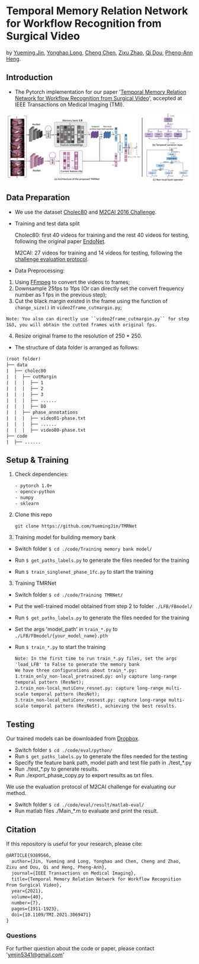 # Temporal Memory Relation Network for Workflow Recognition from Surgical Video
by [Yueming Jin](https://yuemingjin.github.io/), [Yonghao Long](https://scholar.google.com/citations?user=HIjQdFQAAAAJ&hl=zh-CN), [Cheng Chen](https://scholar.google.com.hk/citations?user=bRe3FlcAAAAJ&hl=en), [Zixu Zhao](https://scholar.google.com.hk/citations?user=GSQY0CEAAAAJ&hl=zh-CN), [Qi Dou](http://www.cse.cuhk.edu.hk/~qdou/), [Pheng-Ann Heng](http://www.cse.cuhk.edu.hk/~pheng/). 

## Introduction
* The Pytorch implementation for our paper '[Temporal Memory Relation Network for Workflow Recognition from Surgical Video](https://arxiv.org/abs/2103.16327)', accepted at IEEE Transactions on Medical Imaging (TMI).

<p align="center">
  <img src="figure/overview_archi2.png"  width="800"/>
</p>

## Data Preparation
* We use the dataset [Cholec80](http://camma.u-strasbg.fr/datasets) and [M2CAI 2016 Challenge](http://camma.u-strasbg.fr/m2cai2016/index.php/program-challenge/).

* Training and test data split

   Cholec80: first 40 videos for training and the rest 40 videos for testing, following the original paper [EndoNet](https://arxiv.org/abs/1602.03012).

   M2CAI: 27 videos for training and 14 videos for testing, following the [challenge evaluation protocol](http://camma.u-strasbg.fr/m2cai2016/index.php/program-challenge/).

* Data Preprocessing: 
1. Using [FFmpeg](https://www.ffmpeg.org/download.html) to convert the videos to frames; 
2. Downsample 25fps to 1fps (Or can directly set the convert frequency number as 1 fps in the previous step); 
3. Cut the black margin existed in the frame using the function of ``change_size()`` in ``video2frame_cutmargin.py``;
```
Note: You also can directly use ``video2frame_cutmargin.py`` for step 1&3, you will obtain the cutted frames with original fps.
```
4. Resize original frame to the resolution of 250 * 250.

* The structure of data folder is arranged as follows:
```
(root folder)
├── data
|  ├── cholec80
|  |  ├── cutMargin
|  |  |  ├── 1
|  |  |  ├── 2
|  |  |  ├── 3
|  |  |  ├── ......
|  |  |  ├── 80
|  |  ├── phase_annotations
|  |  |  ├── video01-phase.txt
|  |  |  ├── ......
|  |  |  ├── video80-phase.txt
├── code
|  ├── ......
```


## Setup & Training

1. Check dependencies:
   ```
   - pytorch 1.0+
   - opencv-python
   - numpy
   - sklearn
   ```
2. Clone this repo
    ```shell
    git clone https://github.com/YuemingJin/TMRNet
    ```

2. Training model for building memory bank

* Switch folder ``$ cd ./code/Training memory bank model/``

* Run ``$ get_paths_labels.py`` to generate the files needed for the training

* Run ``$ train_singlenet_phase_1fc.py`` to start the training

3. Training TMRNet

* Switch folder ``$ cd ./code/Training TMRNet/``

* Put the well-trained model obtained from step 2 to folder ``./LFB/FBmodel/``

* Run ``$ get_paths_labels.py`` to generate the files needed for the training

* Set the args 'model_path' in ``train_*.py`` to ``./LFB/FBmodel/{your_model_name}.pth``

* Run ``$ train_*.py`` to start the training
  ```
  Note: In the first time to run train_*.py files, set the args 'load_LFB' to False to generate the memory bank
  We have three configurations about train_*.py:
  1.train_only_non-local_pretrained.py: only capture long-range temporal pattern (ResNet);
  2.train_non-local_mutiConv_resnet.py: capture long-range multi-scale temporal pattern (ResNet);
  3.train_non-local_mutiConv_resnest.py: capture long-range multi-scale temporal pattern (ResNeSt), achieving the best results.
  ```
## Testing

Our trained models can be downloaded from [Dropbox](https://www.dropbox.com/sh/4usgwrthboa3shq/AAC4S-fuQswq7usdPNq6q5yHa?dl=0).

* Switch folder ``$ cd ./code/eval/python/``
* Run ``$ get_paths_labels.py`` to generate the files needed for the testing
* Specify the feature bank path, model path and test file path in ./test_*.py
* Run ./test_*.py to generate results.
* Run ./export_phase_copy.py to export results as txt files.

We use the evaluation protocol of M2CAI challenge for evaluating our method.

* Switch folder ``$ cd ./code/eval/result/matlab-eval/``
* Run matlab files ./Main_*.m to evaluate and print the result.

## Citation
If this repository is useful for your research, please cite:
```
@ARTICLE{9389566,  
  author={Jin, Yueming and Long, Yonghao and Chen, Cheng and Zhao, Zixu and Dou, Qi and Heng, Pheng-Ann},  
  journal={IEEE Transactions on Medical Imaging},   
  title={Temporal Memory Relation Network for Workflow Recognition From Surgical Video},
  year={2021},  
  volume={40},  
  number={7},  
  pages={1911-1923},  
  doi={10.1109/TMI.2021.3069471}
}
```

### Questions

For further question about the code or paper, please contact 'ymjin5341@gmail.com'
